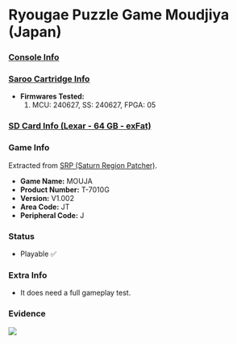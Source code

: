 # Ryougae Puzzle Game Moudjiya (Japan)

### [Console Info](../../../../Info/Consoles/VA13/README.md)

### [Saroo Cartridge Info](../../../../Info/Cartridges/RetroGameParadiseStore/1.32F/README.md)

- <b>Firmwares Tested:</b>
  1. MCU: 240627, SS: 240627, FPGA: 05

### [SD Card Info (Lexar - 64 GB - exFat)](../../../../Info/SdCards/Lexar/64GB/exfat/README.md)

### Game Info

Extracted from [SRP (Saturn Region Patcher)](https://segaxtreme.net/resources/saturn-region-patcher.81/download).

- <b>Game Name:</b> MOUJA
- <b>Product Number:</b> T-7010G
- <b>Version:</b> V1.002
- <b>Area Code:</b> JT
- <b>Peripheral Code:</b> J

### Status

- Playable :white_check_mark:

### Extra Info

- It does need a full gameplay test.

### Evidence

[![](https://img.youtube.com/vi/0r_IBs7HY-I/0.jpg)](https://www.youtube.com/watch?v=0r_IBs7HY-I)
